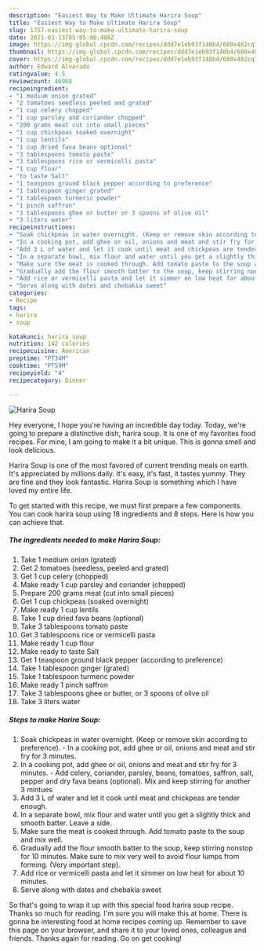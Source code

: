 ```yaml
---
description: "Easiest Way to Make Ultimate Harira Soup"
title: "Easiest Way to Make Ultimate Harira Soup"
slug: 1757-easiest-way-to-make-ultimate-harira-soup
date: 2021-03-13T05:05:00.408Z
image: https://img-global.cpcdn.com/recipes/ddd7e1eb93f148b4/680x482cq70/harira-soup-recipe-main-photo.jpg
thumbnail: https://img-global.cpcdn.com/recipes/ddd7e1eb93f148b4/680x482cq70/harira-soup-recipe-main-photo.jpg
cover: https://img-global.cpcdn.com/recipes/ddd7e1eb93f148b4/680x482cq70/harira-soup-recipe-main-photo.jpg
author: Edward Alvarado
ratingvalue: 4.5
reviewcount: 46968
recipeingredient:
- "1 medium onion grated"
- "2 tomatoes seedless peeled and grated"
- "1 cup celery chopped"
- "1 cup parsley and coriander chopped"
- "200 grams meat cut into small pieces"
- "1 cup chickpeas soaked overnight"
- "1 cup lentils"
- "1 cup dried fava beans optional"
- "3 tablespoons tomato paste"
- "3 tablespoons rice or vermicelli pasta"
- "1 cup flour"
- "to taste Salt"
- "1 teaspoon ground black pepper according to preference"
- "1 tablespoon ginger grated"
- "1 tablespoon turmeric powder"
- "1 pinch saffron"
- "3 tablespoons ghee or butter or 3 spoons of olive oil"
- "3 liters water"
recipeinstructions:
- "Soak chickpeas in water overnight. (Keep or remove skin according to preference). In a cooking pot, add ghee or oil, onions and meat and stir fry for 3 minutes."
- "In a cooking pot, add ghee or oil, onions and meat and stir fry for 3 minutes.  Add celery, coriander, parsley, beans, tomatoes, saffron, salt, pepper and dry fava beans (optional). Mix and keep stirring for another 3 mintues"
- "Add 3 L of water and let it cook until meat and chickpeas are tender enough."
- "In a separate bowl, mix flour and water until you get a slightly thick and smooth batter. Leave a side."
- "Make sure the meat is cooked through. Add tomato paste to the soup and mix well."
- "Gradually add the flour smooth batter to the soup, keep stirring nonstop for 10 minutes. Make sure to mix very well to avoid flour lumps from forming. (Very important step)."
- "Add rice or vermicelli pasta and let it simmer on low heat for about 10 minutes."
- "Serve along with dates and chebakia sweet"
categories:
- Recipe
tags:
- harira
- soup

katakunci: harira soup 
nutrition: 142 calories
recipecuisine: American
preptime: "PT34M"
cooktime: "PT59M"
recipeyield: "4"
recipecategory: Dinner

---
```



![Harira Soup](https://img-global.cpcdn.com/recipes/ddd7e1eb93f148b4/680x482cq70/harira-soup-recipe-main-photo.jpg)

Hey everyone, I hope you're having an incredible day today. Today, we're going to prepare a distinctive dish, harira soup. It is one of my favorites food recipes. For mine, I am going to make it a bit unique. This is gonna smell and look delicious.

Harira Soup is one of the most favored of current trending meals on earth. It's appreciated by millions daily. It's easy, it's fast, it tastes yummy. They are fine and they look fantastic. Harira Soup is something which I have loved my entire life.




To get started with this recipe, we must first prepare a few components. You can cook harira soup using 18 ingredients and 8 steps. Here is how you can achieve that.

<!--inarticleads1-->

##### The ingredients needed to make Harira Soup:

1. Take 1 medium onion (grated)
1. Get 2 tomatoes (seedless, peeled and grated)
1. Get 1 cup celery (chopped)
1. Make ready 1 cup parsley and coriander (chopped)
1. Prepare 200 grams meat (cut into small pieces)
1. Get 1 cup chickpeas (soaked overnight)
1. Make ready 1 cup lentils
1. Take 1 cup dried fava beans (optional)
1. Take 3 tablespoons tomato paste
1. Get 3 tablespoons rice or vermicelli pasta
1. Make ready 1 cup flour
1. Make ready to taste Salt
1. Get 1 teaspoon ground black pepper (according to preference)
1. Take 1 tablespoon ginger (grated)
1. Take 1 tablespoon turmeric powder
1. Make ready 1 pinch saffron
1. Take 3 tablespoons ghee or butter, or 3 spoons of olive oil
1. Take 3 liters water




<!--inarticleads2-->

##### Steps to make Harira Soup:

1. Soak chickpeas in water overnight. (Keep or remove skin according to preference). - In a cooking pot, add ghee or oil, onions and meat and stir fry for 3 minutes.
1. In a cooking pot, add ghee or oil, onions and meat and stir fry for 3 minutes.  - Add celery, coriander, parsley, beans, tomatoes, saffron, salt, pepper and dry fava beans (optional). Mix and keep stirring for another 3 mintues
1. Add 3 L of water and let it cook until meat and chickpeas are tender enough.
1. In a separate bowl, mix flour and water until you get a slightly thick and smooth batter. Leave a side.
1. Make sure the meat is cooked through. Add tomato paste to the soup and mix well.
1. Gradually add the flour smooth batter to the soup, keep stirring nonstop for 10 minutes. Make sure to mix very well to avoid flour lumps from forming. (Very important step).
1. Add rice or vermicelli pasta and let it simmer on low heat for about 10 minutes.
1. Serve along with dates and chebakia sweet




So that's going to wrap it up with this special food harira soup recipe. Thanks so much for reading. I'm sure you will make this at home. There is gonna be interesting food at home recipes coming up. Remember to save this page on your browser, and share it to your loved ones, colleague and friends. Thanks again for reading. Go on get cooking!
